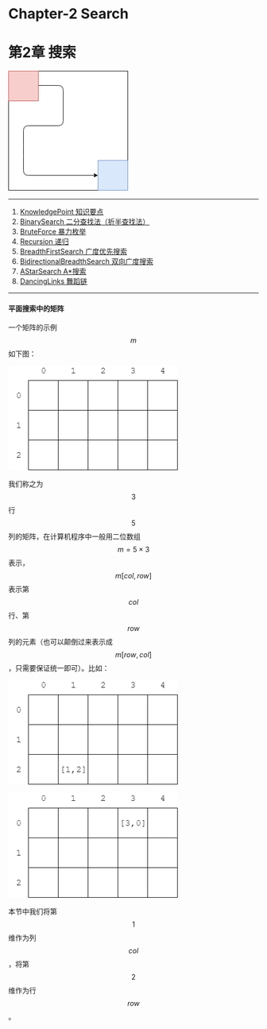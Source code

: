 # Chapter-2 Search
# 第2章 搜索

![Search.png](res/Search.png)

--------

1. [KnowledgePoint 知识要点](KnowledgePoint/README.md)
2. [BinarySearch 二分查找法（折半查找法）](BinarySearch/README.md)
3. [BruteForce 暴力枚举](BruteForce/README.md)
4. [Recursion 递归](Recursion/README.md)
5. [BreadthFirstSearch 广度优先搜索](BreadthFirstSearch/README.md)
6. [BidirectionalBreadthSearch 双向广度搜索](BidirectionalBreadthSearch/README.md)
7. [AStarSearch A\*搜索](AStarSearch/README.md)
8. [DancingLinks 舞蹈链](DancingLinks/README.md)

--------

#### 平面搜索中的矩阵

一个矩阵的示例$$ m $$如下图：

![KnowledgePoint1.png](res/KnowledgePoint1.png)

我们称之为$$ 3 $$行$$ 5 $$列的矩阵，在计算机程序中一般用二位数组$$ m = 5 \times 3 $$表示，$$ m[col, row] $$表示第$$ col $$行、第$$ row $$列的元素（也可以颠倒过来表示成$$ m[row, col] $$，只需要保证统一即可）。比如：

![KnowledgePoint2.png](res/KnowledgePoint2.png)

![KnowledgePoint3.png](res/KnowledgePoint3.png)

本节中我们将第$$ 1 $$维作为列$$ col $$，将第$$ 2 $$维作为行$$ row $$。


